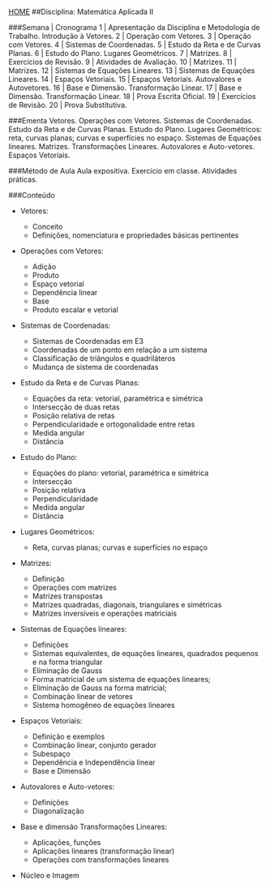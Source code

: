 [HOME](https://github.com/lucastafarelbs/Ensino-Superior-de-Informatica-GRATUITO) 
##Disciplina: Matemática Aplicada II

###Semana | Cronograma
1	| Apresentação da Disciplina e Metodologia de Trabalho. Introdução à Vetores.
2	| Operação com Vetores.
3	| Operação com Vetores.
4	| Sistemas de Coordenadas.
5	| Estudo da Reta e de Curvas Planas.
6	| Estudo do Plano. Lugares Geométricos.
7	| Matrizes.
8	| Exercícios de Revisão.
9	| Atividades de Avaliação.
10	| Matrizes.
11	| Matrizes.
12	| Sistemas de Equações Lineares.
13	| Sistemas de Equações Lineares.
14	| Espaços Vetoriais.
15	| Espaços Vetoriais. Autovalores e Autovetores.
16	| Base e Dimensão. Transformação Linear.
17	| Base e Dimensão. Transformação Linear.
18	| Prova Escrita Oficial.
19	| Exercícios de Revisão.
20	| Prova Substitutiva.

###Ementa
Vetores. Operações com Vetores. Sistemas de Coordenadas. Estudo da Reta e de Curvas Planas. Estudo do Plano. Lugares Geométricos: reta, curvas planas; curvas e superfícies no espaço. Sistemas de Equações lineares. Matrizes. Transformações Lineares. Autovalores e Auto-vetores. Espaços Vetoriais.

###Método de Aula
Aula expositiva. Exercício em classe. Atividades práticas.

###Conteúdo
- Vetores:
  - Conceito
  - Definições, nomenclatura e propriedades básicas pertinentes

- Operações com Vetores:
  - Adição
  - Produto
  - Espaço vetorial
  - Dependência linear
  - Base
  - Produto escalar e vetorial

- Sistemas de Coordenadas:
  - Sistemas de Coordenadas em E3
  - Coordenadas de um ponto em relação a um sistema
  - Classificação de triângulos e quadriláteros
  - Mudança de sistema de coordenadas

- Estudo da Reta e de Curvas Planas:
  - Equações da reta: vetorial, paramétrica e simétrica
  - Intersecção de duas retas
  - Posição relativa de retas
  - Perpendicularidade e ortogonalidade entre retas
  - Medida angular
  - Distância

- Estudo do Plano:
  - Equações do plano: vetorial, paramétrica e simétrica
  - Intersecção
  - Posição relativa 
  - Perpendicularidade
  - Medida angular
  - Distância

- Lugares Geométricos: 
  - Reta, curvas planas; curvas e superfícies no espaço

- Matrizes:
  - Definição
  - Operações com matrizes
  - Matrizes transpostas
  - Matrizes quadradas, diagonais, triangulares e simétricas 
  - Matrizes inversíveis e operações matriciais

- Sistemas de Equações lineares:
  - Definições
  - Sistemas equivalentes, de equações lineares, quadrados pequenos e na forma triangular
  - Eliminação de Gauss 
  - Forma matricial de um sistema de equações lineares;
  - Eliminação de Gauss na forma matricial;
  - Combinação linear de vetores
  - Sistema homogêneo de equações lineares

- Espaços Vetoriais:
  - Definição e exemplos
  - Combinação linear, conjunto gerador
  - Subespaço
  - Dependência e Independência linear
  - Base e Dimensão

- Autovalores e Auto-vetores:
  - Definições
  - Diagonalização

- Base e dimensão Transformações Lineares:
  - Aplicações, funções
  - Aplicações lineares (transformação linear)
  - Operações com transformações lineares

- Núcleo e Imagem
